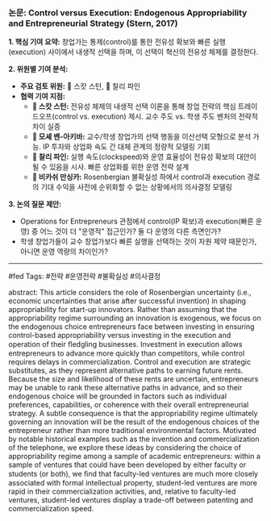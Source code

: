 ### 논문: Control versus Execution: Endogenous Appropriability and Entrepreneurial Strategy (Stern, 2017)

**1. 핵심 기여 요약:**
창업가는 통제(control)를 통한 전유성 확보와 빠른 실행(execution) 사이에서 내생적 선택을 하며, 이 선택이 혁신의 전유성 체제를 결정한다.

**2. 위원별 기여 분석:**
- **주요 검토 위원:** 👾 스캇 스턴, 🐙 찰리 파인
- **협력 기여 지점:**
  - **👾 스캇 스턴:** 전유성 체제의 내생적 선택 이론을 통해 창업 전략의 핵심 트레이드오프(control vs. execution) 제시. 교수 주도 vs. 학생 주도 벤처의 전략적 차이 실증
  - **🐢 모셰 벤-아키바:** 교수/학생 창업가의 선택 행동을 이산선택 모형으로 분석 가능. IP 투자와 상업화 속도 간 대체 관계의 정량적 모델링 기회
  - **🐙 찰리 파인:** 실행 속도(clockspeed)와 운영 효율성이 전유성 확보의 대안이 될 수 있음을 시사. 빠른 상업화를 위한 운영 전략 설계
  - **🐅 비카쉬 만싱카:** Rosenbergian 불확실성 하에서 control과 execution 경로의 기대 수익을 사전에 순위화할 수 없는 상황에서의 의사결정 모델링

**3. 논의 질문 제안:**
- Operations for Entrepreneurs 관점에서 control(IP 확보)과 execution(빠른 운영) 중 어느 것이 더 "운영적" 접근인가? 둘 다 운영의 다른 측면인가?
- 학생 창업가들이 교수 창업가보다 빠른 실행을 선택하는 것이 자원 제약 때문인가, 아니면 운영 역량의 차이인가?

---
#fed
Tags: #전략 #운영전략 #불확실성 #의사결정

abstract: This article considers the role of Rosenbergian uncertainty (i.e., economic uncertainties that arise after successful invention) in shaping appropriability for start-up innovators. Rather than assuming that the appropriability regime surrounding an innovation is exogenous, we focus on the endogenous choice entrepreneurs face between investing in ensuring control-based appropriability versus investing in the execution and operation of their ﬂedgling businesses. Investment in execution allows entrepreneurs to advance more quickly than competitors, while control requires delays in commercialization. Control and execution are strategic substitutes, as they represent alternative paths to earning future rents. Because the size and likelihood of these rents are uncertain, entrepreneurs may be unable to rank these alternative paths in advance, and so their endogenous choice will be grounded in factors such as individual preferences, capabilities, or coherence with their overall entrepreneurial strategy. A subtle consequence is that the appropriability regime ultimately governing an innovation will be the result of the endogenous choices of the entrepreneur rather than more traditional environmental factors. Motivated by notable historical examples such as the invention and commercialization of the telephone, we explore these ideas by considering the choice of appropriability regime among a sample of academic entrepreneurs: within a sample of ventures that could have been developed by either faculty or students (or both), we ﬁnd that faculty-led ventures are much more closely associated with formal intellectual property, student-led ventures are more rapid in their commercialization activities, and, relative to faculty-led ventures, student-led ventures display a trade-off between patenting and commercialization speed.